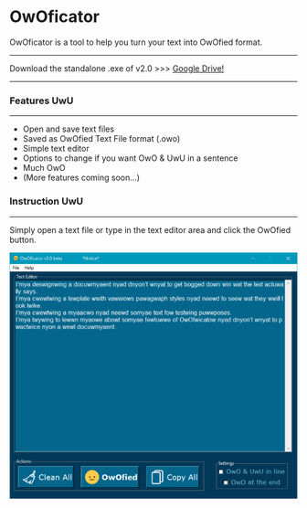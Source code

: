# OwOficator


OwOficator is a tool to help you turn your text into OwOfied format.

------

Download the standalone .exe of v2.0 >>> [Google Drive!](https://drive.google.com/open?id=1eATQkc-QfPnrks7aVFhSior5MWoS2lN-)

------

### Features UwU
------
* Open and save text files
* Saved as OwOfied Text File format (.owo)
* Simple text editor
* Options to change if you want OwO & UwU in a sentence
* Much OwO
* (More features coming soon...)

### Instruction UwU
------
Simply open a text file or type in the text editor area and click the OwOfied button.

![Alt text](/Graphics/Capture.PNG)
